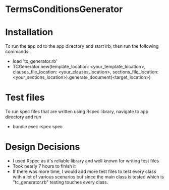 # TermsConditionsGenerator

# Installation
To run the app cd to the app directory and start irb, then run the following commands:
* load 'tc_generator.rb'
* TCGenerator.new(template_location: <your_template_location>, clauses_file_location: <your_clauses_location>, sections_file_location: <your_sections_location>).generate_document(<target_location>)

# Test files
To run spec files that are written using Rspec library, navigate to app directory and run
* bundle exec rspec spec

# Design Decisions
* I used Rspec as it's reliable library and well known for writing test files
* Took nearly 7 hours to finish it
* If there was more time, I would add more test files to test every class with a lot of various scenarios but since the main class is tested which is "tc_generator.rb" testing touches every class.
